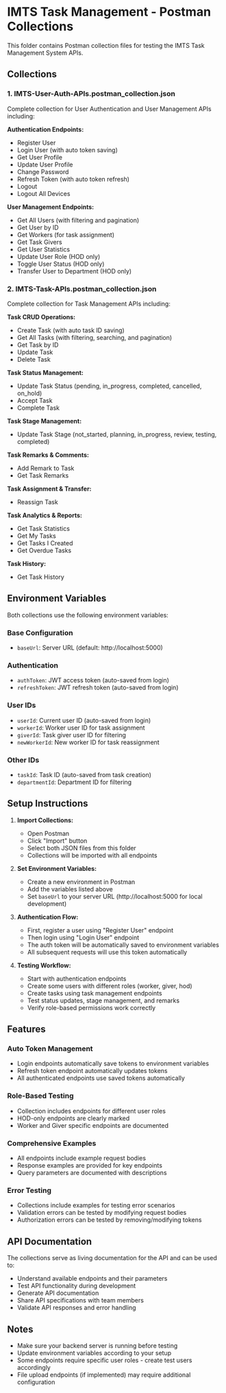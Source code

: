 # IMTS Task Management - Postman Collections

This folder contains Postman collection files for testing the IMTS Task Management System APIs.

## Collections

### 1. IMTS-User-Auth-APIs.postman_collection.json
Complete collection for User Authentication and User Management APIs including:

**Authentication Endpoints:**
- Register User
- Login User (with auto token saving)
- Get User Profile
- Update User Profile
- Change Password
- Refresh Token (with auto token refresh)
- Logout
- Logout All Devices

**User Management Endpoints:**
- Get All Users (with filtering and pagination)
- Get User by ID
- Get Workers (for task assignment)
- Get Task Givers
- Get User Statistics
- Update User Role (HOD only)
- Toggle User Status (HOD only)
- Transfer User to Department (HOD only)

### 2. IMTS-Task-APIs.postman_collection.json
Complete collection for Task Management APIs including:

**Task CRUD Operations:**
- Create Task (with auto task ID saving)
- Get All Tasks (with filtering, searching, and pagination)
- Get Task by ID
- Update Task
- Delete Task

**Task Status Management:**
- Update Task Status (pending, in_progress, completed, cancelled, on_hold)
- Accept Task
- Complete Task

**Task Stage Management:**
- Update Task Stage (not_started, planning, in_progress, review, testing, completed)

**Task Remarks & Comments:**
- Add Remark to Task
- Get Task Remarks

**Task Assignment & Transfer:**
- Reassign Task

**Task Analytics & Reports:**
- Get Task Statistics
- Get My Tasks
- Get Tasks I Created
- Get Overdue Tasks

**Task History:**
- Get Task History

## Environment Variables

Both collections use the following environment variables:

### Base Configuration
- `baseUrl`: Server URL (default: http://localhost:5000)

### Authentication
- `authToken`: JWT access token (auto-saved from login)
- `refreshToken`: JWT refresh token (auto-saved from login)

### User IDs
- `userId`: Current user ID (auto-saved from login)
- `workerId`: Worker user ID for task assignment
- `giverId`: Task giver user ID for filtering
- `newWorkerId`: New worker ID for task reassignment

### Other IDs
- `taskId`: Task ID (auto-saved from task creation)
- `departmentId`: Department ID for filtering

## Setup Instructions

1. **Import Collections:**
   - Open Postman
   - Click "Import" button
   - Select both JSON files from this folder
   - Collections will be imported with all endpoints

2. **Set Environment Variables:**
   - Create a new environment in Postman
   - Add the variables listed above
   - Set `baseUrl` to your server URL (http://localhost:5000 for local development)

3. **Authentication Flow:**
   - First, register a user using "Register User" endpoint
   - Then login using "Login User" endpoint
   - The auth token will be automatically saved to environment variables
   - All subsequent requests will use this token automatically

4. **Testing Workflow:**
   - Start with authentication endpoints
   - Create some users with different roles (worker, giver, hod)
   - Create tasks using task management endpoints
   - Test status updates, stage management, and remarks
   - Verify role-based permissions work correctly

## Features

### Auto Token Management
- Login endpoints automatically save tokens to environment variables
- Refresh token endpoint automatically updates tokens
- All authenticated endpoints use saved tokens automatically

### Role-Based Testing
- Collection includes endpoints for different user roles
- HOD-only endpoints are clearly marked
- Worker and Giver specific endpoints are documented

### Comprehensive Examples
- All endpoints include example request bodies
- Response examples are provided for key endpoints
- Query parameters are documented with descriptions

### Error Testing
- Collections include examples for testing error scenarios
- Validation errors can be tested by modifying request bodies
- Authorization errors can be tested by removing/modifying tokens

## API Documentation

The collections serve as living documentation for the API and can be used to:
- Understand available endpoints and their parameters
- Test API functionality during development
- Generate API documentation
- Share API specifications with team members
- Validate API responses and error handling

## Notes

- Make sure your backend server is running before testing
- Update environment variables according to your setup
- Some endpoints require specific user roles - create test users accordingly
- File upload endpoints (if implemented) may require additional configuration
